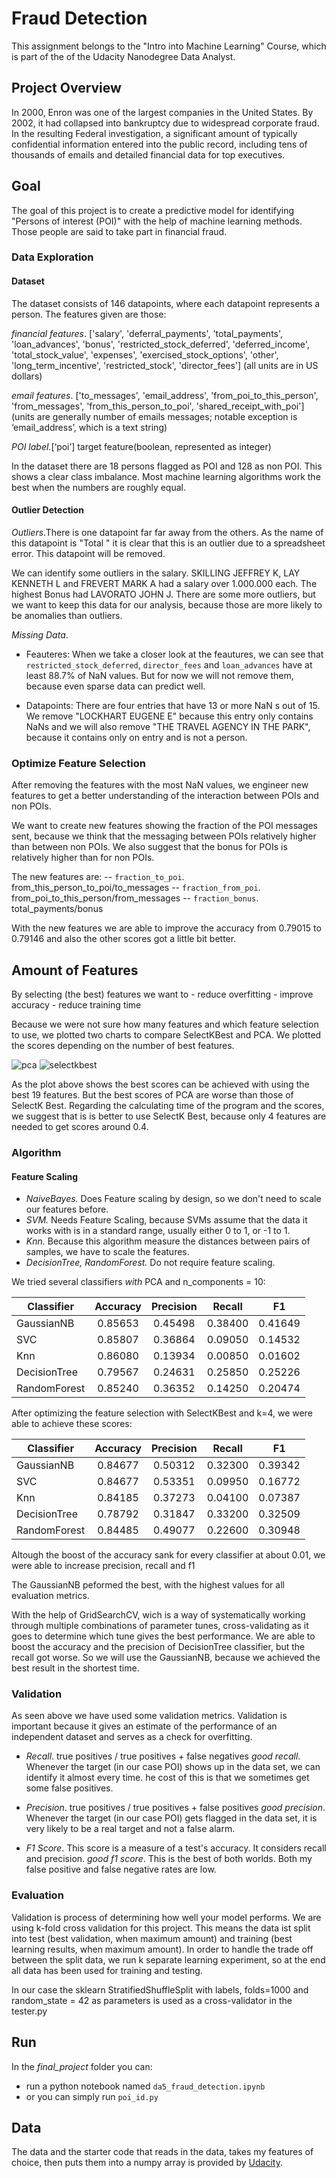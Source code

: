 # Fraud Detection
 This assignment belongs to the "Intro into Machine Learning" Course, which is part of the of the Udacity Nanodegree Data Analyst.

## Project Overview
 In 2000, Enron was one of the largest companies in the United States. By 2002, it had collapsed into bankruptcy due to widespread corporate fraud. In the resulting Federal investigation, a significant amount of typically confidential information entered into the public record, including tens of thousands of emails and detailed financial data for top executives.

## Goal
The goal of this project is to create a predictive model for identifying "Persons of interest (POI)" with the help of machine learning methods. Those people are said to take part in financial fraud.
 
### Data Exploration
#### Dataset
The dataset consists of 146 datapoints, where each datapoint represents a person. The features given are those:

*financial features*. ['salary', 'deferral_payments', 'total_payments', 'loan_advances', 'bonus', 'restricted_stock_deferred', 'deferred_income', 'total_stock_value', 'expenses', 'exercised_stock_options', 'other', 'long_term_incentive', 'restricted_stock', 'director_fees'] (all units are in US dollars)

*email features*. ['to_messages', 'email_address', 'from_poi_to_this_person', 'from_messages', 'from_this_person_to_poi', 'shared_receipt_with_poi'] (units are generally number of emails messages; notable exception is ‘email_address’, which is a text string)

*POI label*.[‘poi’] target feature(boolean, represented as integer)

In the dataset there are 18 persons flagged as POI and 128 as non POI. This shows a clear class imbalance. Most machine learning algorithms work the best when the numbers are roughly equal.

#### Outlier Detection
*Outliers*.There is one datapoint far far away from the others. As the name of this datapoint is "Total " it is clear that this is an outlier due to a spreadsheet error.  This datapoint will be removed.

We can identify some outliers in the salary. SKILLING JEFFREY K, LAY KENNETH L and FREVERT MARK A had a salary over 1.000.000 each. The highest Bonus had LAVORATO JOHN J. There are some more outliers, but we want to keep this data for our analysis, because those are more likely to be anomalies than outliers.

*Missing Data*.
- Feauteres: When we take a closer look at the feautures, we can see that 
`restricted_stock_deferred`, `director_fees` and `loan_advances` have at least 88.7% of NaN values. But for now we will not remove them, because even sparse data can predict well.

- Datapoints:
There are four entries that have 13 or more NaN s out of 15. We remove "LOCKHART EUGENE E" because this entry only contains NaNs and we will also remove "THE TRAVEL AGENCY IN THE PARK", because it contains only on entry and is not a person.

### Optimize Feature Selection

After removing the features with the most NaN values, we engineer new features to get a better understanding of the interaction between POIs and non POIs.

We want to create new features showing the fraction of the POI messages sent, because we think that the messaging between POIs relatively higher than between non POIs. We also suggest that the bonus for POIs is relatively higher than for non POIs.

The new features are:
-- `fraction_to_poi`. from_this_person_to_poi/to_messages
-- `fraction_from_poi`. from_poi_to_this_person/from_messages
-- `fraction_bonus`. total_payments/bonus

With the new features we are able to improve the accuracy from 0.79015 to 0.79146 and also the other scores got a little bit better.

## Amount of Features

By selecting (the best) features we want to 
        - reduce overfitting
        - improve accuracy
        - reduce training time
        
Because we were not sure how many features and which feature selection to use, we plotted two charts to compare SelectKBest and PCA. We plotted the scores depending on the number of best features.

![pca](https://cloud.githubusercontent.com/assets/6280553/25783369/a14fe2dc-335b-11e7-8c32-a78888105ea4.png)
![selectkbest](https://cloud.githubusercontent.com/assets/6280553/25783371/a5a070b8-335b-11e7-81d9-6580d0cd48c4.png)

As the plot above shows the best scores can be achieved with using the best 19 features. But the best scores of PCA are worse than those of SelectK Best. Regarding the calculating time of the program and the scores, we suggest that is is better to use SelectK Best, because only 4 features are needed to get scores around 0.4.



### Algorithm

#### Feature Scaling

- *NaiveBayes.* Does Feature scaling by design, so we don't need to scale our features before.
- *SVM.* Needs Feature Scaling, because SVMs assume that the data it works with is in a standard range, usually either 0 to 1, or -1 to 1.
- *Knn.* Because this algorithm measure the distances between pairs of samples, we have to scale the features.
- *DecisionTree, RandomForest.* Do not require feature scaling.

We tried several classifiers _with_ PCA and n_components = 10:

| Classifier | Accuracy | Precision  | Recall  | F1  |
| --- | :--------: | :--------: | :--------: | :--------: |
| GaussianNB | 0.85653 | 0.45498 | 0.38400 | 0.41649 |
| SVC | 0.85807 | 0.36864 | 0.09050 | 0.14532 |
| Knn | 0.86080 | 0.13934 |0.00850 | 0.01602 |
| DecisionTree | 0.79567 | 0.24631 | 0.25850 | 0.25226 |
| RandomForest | 0.85240 | 0.36352 | 0.14250 | 0.20474 |

After optimizing the feature selection with SelectKBest and k=4, we were able to achieve these scores:

| Classifier | Accuracy | Precision  | Recall  | F1  |
| --- | :--------: | :--------: | :--------: | :--------: |
| GaussianNB | 0.84677 | 0.50312 | 0.32300 | 0.39342 |
| SVC | 0.84677 | 0.53351 | 0.09950 | 0.16772 |
| Knn | 0.84185 | 0.37273 | 0.04100 | 0.07387 |
| DecisionTree | 0.78792 | 0.31847 | 0.33200 | 0.32509 |
| RandomForest | 0.84485 | 0.49077 | 0.22600 | 0.30948 |

Altough the boost of the accuracy sank for every classifier at about 0.01, we were able to increase precision, recall and f1

The GaussianNB peformed the best, with the highest values for all evaluation metrics.

With the help of GridSearchCV, wich is a way of systematically working through multiple combinations of parameter tunes, cross-validating as it goes to determine which tune gives the best performance. We are able to boost the accuracy and the precision of DecisionTree classifier, but the recall got worse. 
So we will use the GaussianNB, because we achieved the best result in the shortest time.

### Validation

As seen above we have used some validation metrics.
Validation is important because it gives an estimate of the performance of an independent dataset and serves as a check for overfitting.

- *Recall*.
true positives / true positives + false negatives
_good recall_. Whenever the target (in our case POI) shows up in the data set, we can identify it almost every time. he cost of this is that we sometimes get some false positives.
 
- *Precision*. 
true positives / true positives + false positives
_good precision_. Whenever the target (in our case POI) gets flagged in the data set, it is very likely to be a real target and not a false alarm.  

- *F1 Score*.
This score is a measure of a test's accuracy. It considers recall and precision.
_good f1 score_. This is the best of both worlds. Both my false positive and false negative rates are low.

### Evaluation

Validation is process of determining how well your model performs. We are using k-fold cross validation for this project. This means the data ist split into test (best validation, when maximum amount) and training (best learning results, when maximum amount). In order to handle the trade off between the split data, we run k separate learning experiment, so at the end all data has been used for training and testing.

In our case the  sklearn StratifiedShuffleSplit with labels, folds=1000 and random_state = 42 as parameters is used as a cross-validator in the tester.py

## Run
In the _final_project_ folder you can:
 - run a python notebook named `da5_fraud_detection.ipynb`
 - or you can simply run `poi_id.py`

## Data
 The data and the starter code that reads in the data, takes my features of choice, then puts them into a numpy array is provided by [Udacity](https://github.com/udacity/ud120-projects).
